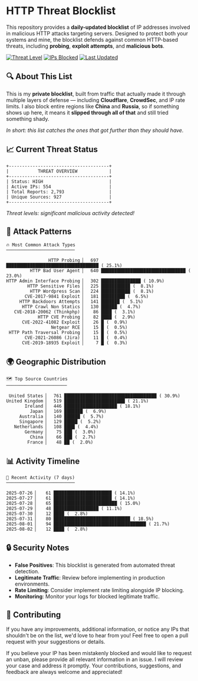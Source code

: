 # HTTP Threat Blocklist

This repository provides a **daily-updated blocklist** of IP addresses involved in malicious HTTP attacks targeting servers. Designed to protect both your systems and mine, the blocklist defends against common HTTP-based threats, including **probing**, **exploit attempts**, and **malicious bots**.

[![Threat Level](https://img.shields.io/badge/Threat%20Level-HIGH-red)](.)
[![IPs Blocked](https://img.shields.io/badge/IPs%20Blocked-554-blue)](.)
[![Last Updated](https://img.shields.io/badge/Updated-2025--08--02-brightgreen)](.)

## 🔍 About This List

This is my **private blocklist**, built from traffic that actually made it through multiple layers of defense — including **Cloudflare**, **CrowdSec**, and IP rate limits. I also block entire regions like **China** and **Russia**, so if something shows up here, it means it **slipped through all of that** and still tried something shady.

*In short: this list catches the ones that got further than they should have.*

## 📈 Current Threat Status

```
+--------------------------------------+
|           THREAT OVERVIEW            |
+--------------------------------------+
| Status: HIGH                         |
| Active IPs: 554                      |
| Total Reports: 2,793                 |
| Unique Sources: 927                  |
+--------------------------------------+
```

*Threat levels: significant malicious activity detected!*

## 🎯 Attack Patterns

```
🔥 Most Common Attack Types
──────────────────────────

                HTTP Probing ▏  697 ███████████████████████████████████ ( 25.1%)
         HTTP Bad User Agent ▏  640 ████████████████████████████████ ( 23.0%)
HTTP Admin Interface Probing ▏  302 ███████████████ ( 10.9%)
        HTTP Sensitive Files ▏  225 ███████████ (  8.1%)
         HTTP Wordpress Scan ▏  224 ███████████ (  8.1%)
       CVE-2017-9841 Exploit ▏  181 █████████ (  6.5%)
     HTTP Backdoors Attempts ▏  141 ███████ (  5.1%)
      HTTP Crawl Non Statics ▏  130 ██████ (  4.7%)
   CVE-2018-20062 (Thinkphp) ▏   86 ████ (  3.1%)
            HTTP CVE Probing ▏   82 ████ (  2.9%)
      CVE-2022-41082 Exploit ▏   26 █ (  0.9%)
                 Netgear RCE ▏   15 █ (  0.5%)
 HTTP Path Traversal Probing ▏   15 █ (  0.5%)
       CVE-2021-26086 (Jira) ▏   11 █ (  0.4%)
      CVE-2019-18935 Exploit ▏    7 █ (  0.3%)
```

## 🌍 Geographic Distribution

```
🗺️ Top Source Countries
───────────────────────

 United States ▏  761 ███████████████████████████████████ ( 30.9%)
United Kingdom ▏  519 ███████████████████████ ( 21.1%)
       Ireland ▏  446 ████████████████████ ( 18.1%)
         Japan ▏  169 ███████ (  6.9%)
     Australia ▏  140 ██████ (  5.7%)
     Singapore ▏  129 █████ (  5.2%)
   Netherlands ▏  108 ████ (  4.4%)
       Germany ▏   75 ███ (  3.0%)
         China ▏   66 ███ (  2.7%)
        France ▏   48 ██ (  2.0%)
```

## 📊 Activity Timeline

```
📅 Recent Activity (7 days)
──────────────────────────

2025-07-26 ▏   61 ██████████████████████ ( 14.1%)
2025-07-27 ▏   61 ██████████████████████ ( 14.1%)
2025-07-28 ▏   65 ████████████████████████ ( 15.0%)
2025-07-29 ▏   48 █████████████████ ( 11.1%)
2025-07-30 ▏   12 ████ (  2.8%)
2025-07-31 ▏   80 █████████████████████████████ ( 18.5%)
2025-08-01 ▏   94 ███████████████████████████████████ ( 21.7%)
2025-08-02 ▏   12 ████ (  2.8%)
```

## 🔒 Security Notes

- **False Positives**: This blocklist is generated from automated threat detection.
- **Legitimate Traffic**: Review before implementing in production environments.
- **Rate Limiting**: Consider implement rate limiting alongside IP blocking.
- **Monitoring**: Monitor your logs for blocked legitimate traffic.

## 🤝 Contributing

If you have any improvements, additional information, or notice any IPs that shouldn't be on the list, we'd love to hear from you! Feel free to open a pull request with your suggestions or details.

If you believe your IP has been mistakenly blocked and would like to request an unban, please provide all relevant information in an issue. I will review your case and address it promptly. Your contributions, suggestions, and feedback are always welcome and appreciated!
